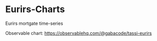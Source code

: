# Eurirs-Charts
Eurirs mortgate time-series

Observable chart: https://observablehq.com/@gabacode/tassi-eurirs
